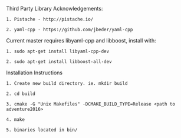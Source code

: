 Third Party Library Acknowledgements:

	1. Pistache - http://pistache.io/

	2. yaml-cpp - https://github.com/jbeder/yaml-cpp


Current master requires libyaml-cpp and libboost, install with:

	1. sudo apt-get install libyaml-cpp-dev

	2. sudo apt-get install libboost-all-dev

Installation Instructions

	1. Create new build directory. ie. mkdir build

	2. cd build

	3. cmake -G "Unix Makefiles" -DCMAKE_BUILD_TYPE=Release <path to adventure2016> 
	
	4. make
	
	5. binaries located in bin/ 
	
	
